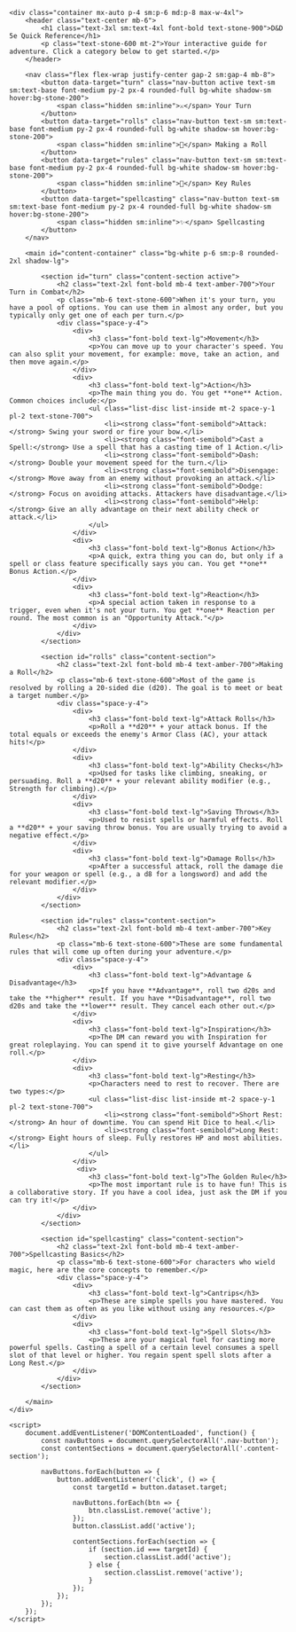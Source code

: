 <!DOCTYPE html>
<html lang="en">
<head>
    <meta charset="UTF-8">
    <meta name="viewport" content="width=device-width, initial-scale=1.0">
    <title>Interactive D&D 5e Player Cheat Sheet</title>
    <script src="https://cdn.tailwindcss.com"></script>
    <link href="https://fonts.googleapis.com/css2?family=Inter:wght@400;500;700&display=swap" rel="stylesheet">
    <!-- Chosen Palette: Warm Neutrals -->
    <!-- Application Structure Plan: A tabbed, single-page application with a fixed top navigation. This structure was chosen to allow new players to quickly find specific rules during a game without scrolling through a long document. It breaks down complex information into manageable, task-oriented sections (Your Turn, Rolls, Rules, Spells), reducing cognitive load and improving usability in a time-sensitive situation. -->
    <!-- Visualization & Content Choices: The source material is purely textual. Goal: Inform/Organize. Method: Interactive text blocks organized into tabs. Interaction: Users click navigation buttons to show/hide relevant content sections. Justification: This is the most direct and effective way to present a cheat sheet. It prioritizes speed and clarity over complex visualizations, which are not needed for this content. Method: Vanilla JS for tab switching. -->
    <!-- CONFIRMATION: NO SVG graphics used. NO Mermaid JS used. -->
    <style>
        body {
            font-family: 'Inter', sans-serif;
        }
        .nav-button {
            transition: all 0.2s ease-in-out;
        }
        .nav-button.active {
            background-color: #ca8a04; /* amber-600 */
            color: #ffffff;
            box-shadow: 0 4px 6px -1px rgb(0 0 0 / 0.1), 0 2px 4px -2px rgb(0 0 0 / 0.1);
        }
        .content-section {
            display: none;
        }
        .content-section.active {
            display: block;
        }
    </style>
</head>
<body class="bg-stone-100 text-stone-800">

    <div class="container mx-auto p-4 sm:p-6 md:p-8 max-w-4xl">
        <header class="text-center mb-6">
            <h1 class="text-3xl sm:text-4xl font-bold text-stone-900">D&D 5e Quick Reference</h1>
            <p class="text-stone-600 mt-2">Your interactive guide for adventure. Click a category below to get started.</p>
        </header>

        <nav class="flex flex-wrap justify-center gap-2 sm:gap-4 mb-8">
            <button data-target="turn" class="nav-button active text-sm sm:text-base font-medium py-2 px-4 rounded-full bg-white shadow-sm hover:bg-stone-200">
                <span class="hidden sm:inline">⚔️</span> Your Turn
            </button>
            <button data-target="rolls" class="nav-button text-sm sm:text-base font-medium py-2 px-4 rounded-full bg-white shadow-sm hover:bg-stone-200">
                <span class="hidden sm:inline">🎲</span> Making a Roll
            </button>
            <button data-target="rules" class="nav-button text-sm sm:text-base font-medium py-2 px-4 rounded-full bg-white shadow-sm hover:bg-stone-200">
                <span class="hidden sm:inline">📜</span> Key Rules
            </button>
            <button data-target="spellcasting" class="nav-button text-sm sm:text-base font-medium py-2 px-4 rounded-full bg-white shadow-sm hover:bg-stone-200">
                <span class="hidden sm:inline">✨</span> Spellcasting
            </button>
        </nav>

        <main id="content-container" class="bg-white p-6 sm:p-8 rounded-2xl shadow-lg">
            
            <section id="turn" class="content-section active">
                <h2 class="text-2xl font-bold mb-4 text-amber-700">Your Turn in Combat</h2>
                <p class="mb-6 text-stone-600">When it's your turn, you have a pool of options. You can use them in almost any order, but you typically only get one of each per turn.</p>
                <div class="space-y-4">
                    <div>
                        <h3 class="font-bold text-lg">Movement</h3>
                        <p>You can move up to your character's speed. You can also split your movement, for example: move, take an action, and then move again.</p>
                    </div>
                    <div>
                        <h3 class="font-bold text-lg">Action</h3>
                        <p>The main thing you do. You get **one** Action. Common choices include:</p>
                        <ul class="list-disc list-inside mt-2 space-y-1 pl-2 text-stone-700">
                            <li><strong class="font-semibold">Attack:</strong> Swing your sword or fire your bow.</li>
                            <li><strong class="font-semibold">Cast a Spell:</strong> Use a spell that has a casting time of 1 Action.</li>
                            <li><strong class="font-semibold">Dash:</strong> Double your movement speed for the turn.</li>
                            <li><strong class="font-semibold">Disengage:</strong> Move away from an enemy without provoking an attack.</li>
                            <li><strong class="font-semibold">Dodge:</strong> Focus on avoiding attacks. Attackers have disadvantage.</li>
                            <li><strong class="font-semibold">Help:</strong> Give an ally advantage on their next ability check or attack.</li>
                        </ul>
                    </div>
                    <div>
                        <h3 class="font-bold text-lg">Bonus Action</h3>
                        <p>A quick, extra thing you can do, but only if a spell or class feature specifically says you can. You get **one** Bonus Action.</p>
                    </div>
                    <div>
                        <h3 class="font-bold text-lg">Reaction</h3>
                        <p>A special action taken in response to a trigger, even when it's not your turn. You get **one** Reaction per round. The most common is an "Opportunity Attack."</p>
                    </div>
                </div>
            </section>

            <section id="rolls" class="content-section">
                <h2 class="text-2xl font-bold mb-4 text-amber-700">Making a Roll</h2>
                <p class="mb-6 text-stone-600">Most of the game is resolved by rolling a 20-sided die (d20). The goal is to meet or beat a target number.</p>
                <div class="space-y-4">
                    <div>
                        <h3 class="font-bold text-lg">Attack Rolls</h3>
                        <p>Roll a **d20** + your attack bonus. If the total equals or exceeds the enemy's Armor Class (AC), your attack hits!</p>
                    </div>
                    <div>
                        <h3 class="font-bold text-lg">Ability Checks</h3>
                        <p>Used for tasks like climbing, sneaking, or persuading. Roll a **d20** + your relevant ability modifier (e.g., Strength for climbing).</p>
                    </div>
                    <div>
                        <h3 class="font-bold text-lg">Saving Throws</h3>
                        <p>Used to resist spells or harmful effects. Roll a **d20** + your saving throw bonus. You are usually trying to avoid a negative effect.</p>
                    </div>
                    <div>
                        <h3 class="font-bold text-lg">Damage Rolls</h3>
                        <p>After a successful attack, roll the damage die for your weapon or spell (e.g., a d8 for a longsword) and add the relevant modifier.</p>
                    </div>
                </div>
            </section>

            <section id="rules" class="content-section">
                <h2 class="text-2xl font-bold mb-4 text-amber-700">Key Rules</h2>
                <p class="mb-6 text-stone-600">These are some fundamental rules that will come up often during your adventure.</p>
                <div class="space-y-4">
                    <div>
                        <h3 class="font-bold text-lg">Advantage & Disadvantage</h3>
                        <p>If you have **Advantage**, roll two d20s and take the **higher** result. If you have **Disadvantage**, roll two d20s and take the **lower** result. They cancel each other out.</p>
                    </div>
                    <div>
                        <h3 class="font-bold text-lg">Inspiration</h3>
                        <p>The DM can reward you with Inspiration for great roleplaying. You can spend it to give yourself Advantage on one roll.</p>
                    </div>
                    <div>
                        <h3 class="font-bold text-lg">Resting</h3>
                        <p>Characters need to rest to recover. There are two types:</p>
                        <ul class="list-disc list-inside mt-2 space-y-1 pl-2 text-stone-700">
                            <li><strong class="font-semibold">Short Rest:</strong> An hour of downtime. You can spend Hit Dice to heal.</li>
                            <li><strong class="font-semibold">Long Rest:</strong> Eight hours of sleep. Fully restores HP and most abilities.</li>
                        </ul>
                    </div>
                     <div>
                        <h3 class="font-bold text-lg">The Golden Rule</h3>
                        <p>The most important rule is to have fun! This is a collaborative story. If you have a cool idea, just ask the DM if you can try it!</p>
                    </div>
                </div>
            </section>

            <section id="spellcasting" class="content-section">
                <h2 class="text-2xl font-bold mb-4 text-amber-700">Spellcasting Basics</h2>
                <p class="mb-6 text-stone-600">For characters who wield magic, here are the core concepts to remember.</p>
                <div class="space-y-4">
                    <div>
                        <h3 class="font-bold text-lg">Cantrips</h3>
                        <p>These are simple spells you have mastered. You can cast them as often as you like without using any resources.</p>
                    </div>
                    <div>
                        <h3 class="font-bold text-lg">Spell Slots</h3>
                        <p>These are your magical fuel for casting more powerful spells. Casting a spell of a certain level consumes a spell slot of that level or higher. You regain spent spell slots after a Long Rest.</p>
                    </div>
                </div>
            </section>

        </main>
    </div>

    <script>
        document.addEventListener('DOMContentLoaded', function() {
            const navButtons = document.querySelectorAll('.nav-button');
            const contentSections = document.querySelectorAll('.content-section');

            navButtons.forEach(button => {
                button.addEventListener('click', () => {
                    const targetId = button.dataset.target;

                    navButtons.forEach(btn => {
                        btn.classList.remove('active');
                    });
                    button.classList.add('active');

                    contentSections.forEach(section => {
                        if (section.id === targetId) {
                            section.classList.add('active');
                        } else {
                            section.classList.remove('active');
                        }
                    });
                });
            });
        });
    </script>

</body>
</html>

